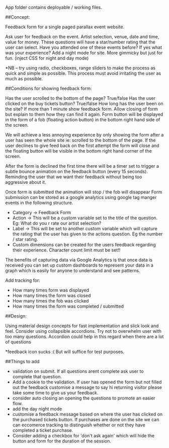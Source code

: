 App folder contains deployable / working files.

##Concept:

Feedback form for a single paged parallax event website.

Ask user for feedback on the event. Artist selection, venue, date and time, value for money. These questions will have a star/number rating that the user can select.
Have you  attended one of these events before?
If yes what was your experience?
Add a night mode for site. More gimmicky but just for fun. (inject CSS for night and day mode)

*NB – try using radio, checkboxes, range sliders to make the process as quick and simple as possible. This process must avoid irritating the user as much as possible.


##Conditions for showing feedback form:

Has the user scrolled to the bottom of the page? True/false
Has the user clicked on the buy tickets button? True/false
How long has the user been on the site? If more than 1 minute show feedback form.
Allow closing of form but explain to them how they can find it again.
Form button will be displayed in the form of a fob (floating action button) in the bottom right hand side of the screen.

We will achieve a less annoying experience by only showing the form after a user has seen the whole site ie: scrolled to the bottom of the page. 
If the user declines to give feed back on the first attempt the form will close and the floating button will be visible in the bottom right hand corner of the screen.

After the form is declined the first time there will be a timer set to trigger a subtle bounce animation on the feedback button (every 15 seconds). Reminding the user that we want their feedback
without being too aggressive about it.


Once form is submitted the animation will stop / the fob will disappear
Form submission can be stored as a google analytics using google tag manger events in the following structure.
-	Category -> Feedback Form
-	Action -> This will be a custom variable set to the title of the question. Eg: What do you r rate our artist selection?
-	Label -> This will be set to another custom variable which will capture the rating that the user has given to the actions question. Eg the number / star rating.
-	Custom dimensions can be created for the users feedback regarding their experience. Character count limit must be set!!

The benefits of capturing data via Google Analytics is that once data is received you can set up custom dashboards to represent your data in a graph which is easily for anyone to understand and see patterns.

Add tracking for:
-	How many times form was displayed
-	How many times the form was closed
-	How many times the fob was clicked
-	How many times the form was completed / submitted

##Design:

Using material design concepts for fast implementation and slick look and feel.
Consider using collapsible accordions. Try not to overwhelm user with too many questions. Accordion could help in this regard when there are a lot of questions

*feedback icon sucks :( But will suffice for test purposes.


##Things to add

- validation on submit. If all questions arent complete ask user to complete that question.
- Add a cookie to the validation. If user has opened the form but not filled out the feedback customise a message to say hi returning visitor please take some time to give us your feedback.
- consider auto closing an opening the questions to promote an easier flow.
- add the day night mode
- customise a feedback message based on where the user has clicked on the purchased tickets button. If purchases are done on the site we can can eccomerce tracking to 
distinguish whether or not they have completed a ticket purchase.
- Consider adding a checkbox for 'don't ask again' which will hide the button and form for the duration of the session.

